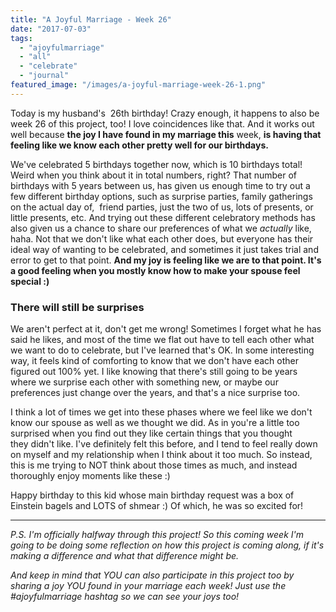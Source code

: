 ```yaml
---
title: "A Joyful Marriage - Week 26"
date: "2017-07-03"
tags:
  - "ajoyfulmarriage"
  - "all"
  - "celebrate"
  - "journal"
featured_image: "/images/a-joyful-marriage-week-26-1.png"
---
```


Today is my husband's  26th birthday! Crazy enough, it happens to also be week 26 of this project, too! I love coincidences like that. And it works out well because **the joy I have found in my marriage this** week, **is having that feeling like we know each other pretty well for our birthdays.**

We've celebrated 5 birthdays together now, which is 10 birthdays total! Weird when you think about it in total numbers, right? That number of birthdays with 5 years between us, has given us enough time to try out a few different birthday options, such as surprise parties, family gatherings on the actual day of,  friend parties, just the two of us, lots of presents, or little presents, etc. And trying out these different celebratory methods has also given us a chance to share our preferences of what we _actually_ like, haha. Not that we don't like what each other does, but everyone has their ideal way of wanting to be celebrated, and sometimes it just takes trial and error to get to that point. **And my joy is feeling like we are to that point. It's a good feeling when you mostly know how to make your spouse feel special :)**

### There will still be surprises

We aren't perfect at it, don't get me wrong! Sometimes I forget what he has said he likes, and most of the time we flat out have to tell each other what we want to do to celebrate, but I've learned that's OK. In some interesting way, it feels kind of comforting to know that we don't have each other figured out 100% yet. I like knowing that there's still going to be years where we surprise each other with something new, or maybe our preferences just change over the years, and that's a nice surprise too.

I think a lot of times we get into these phases where we feel like we don't know our spouse as well as we thought we did. As in you're a little too surprised when you find out they like certain things that you thought they didn't like. I've definitely felt this before, and I tend to feel really down on myself and my relationship when I think about it too much. So instead, this is me trying to NOT think about those times as much, and instead thoroughly enjoy moments like these :)

Happy birthday to this kid whose main birthday request was a box of Einstein bagels and LOTS of shmear :) Of which, he was so excited for!

* * *

_P.S. I'm officially halfway through this project! So this coming week I'm going to be doing some reflection on how this project is coming along, if it's making a difference and what that difference might be._

_And keep in mind that YOU can also participate in this project too by sharing a joy YOU found in your marriage each week! Just use the #ajoyfulmarriage hashtag so we can see your joys too!_
